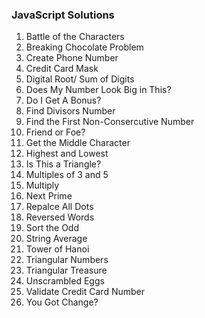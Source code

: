 ### JavaScript Solutions

1. Battle of the Characters
2. Breaking Chocolate Problem
3. Create Phone Number
4. Credit Card Mask
5. Digital Root/ Sum of Digits
6. Does My Number Look Big in This?
7. Do I Get A Bonus?
8. Find Divisors Number
9. Find the First Non-Consercutive Number
10. Friend or Foe?
11. Get the Middle Character
12. Highest and Lowest
13. Is This a Triangle?
14. Multiples of 3 and 5
15. Multiply
16. Next Prime
17. Repalce All Dots
18. Reversed Words
19. Sort the Odd
20. String Average
21. Tower of Hanoi
22. Triangular Numbers
23. Triangular Treasure
24. Unscrambled Eggs
25. Validate Credit Card Number
26. You Got Change?
